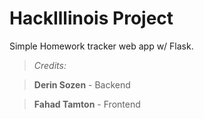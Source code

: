 # HackIllinois Project

Simple Homework tracker web app w/ Flask.

>*Credits:*

>**Derin Sozen** - Backend

>**Fahad Tamton** - Frontend
